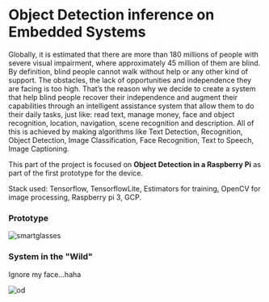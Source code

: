 # Object Detection inference on Embedded Systems
Globally, it is estimated that there are more than 180 millions of people with severe visual impairment, where approximately 45 million of them are blind. By definition, blind people cannot walk without help or any other kind of support. The obstacles, the lack of opportunities and independence they are facing is too high. That’s the reason why we decide to create a system that help blind people recover their independence and augment their capabilities through an intelligent assistance system that allow them to do their daily tasks, just like:  read text, manage money, face and object recognition, location, navigation, scene recognition and description. All of this is achieved by making algorithms like Text Detection, Recognition, Object Detection, Image Classification, Face Recognition, Text to Speech, Image Captioning.

This part of the project is focused on **Object Detection in a Raspberry Pi** as part of the first prototype for the device.  

Stack used: Tensorflow, TensorflowLite, Estimators for training, OpenCV for image processing, Raspberry pi 3, GCP.   

### Prototype 
![smartglasses](https://user-images.githubusercontent.com/18014473/123321659-1aad5380-d4e8-11eb-9b8c-8bf6f79b68eb.png)

### System in the "Wild"
Ignore my face...haha 

![od](https://user-images.githubusercontent.com/18014473/123321906-711a9200-d4e8-11eb-8606-d412b23b1074.png)
